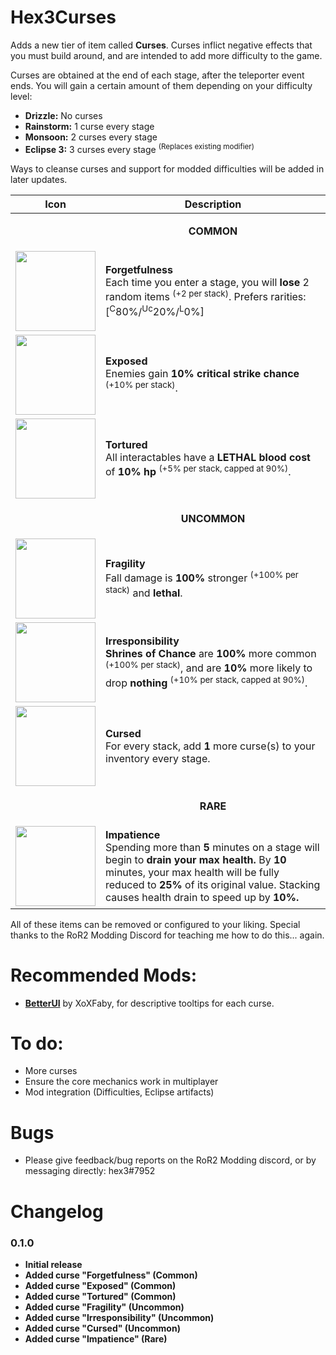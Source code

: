 # Hex3Curses

Adds a new tier of item called **Curses**. Curses inflict negative effects that you must build around, and are intended to add more difficulty to the game.

Curses are obtained at the end of each stage, after the teleporter event ends. You will gain a certain amount of them depending on your difficulty level:
* **Drizzle:** No curses
* **Rainstorm:** 1 curse every stage
* **Monsoon:** 2 curses every stage
* **Eclipse 3:** 3 curses every stage <sup>(Replaces existing modifier)</sup>

Ways to cleanse curses and support for modded difficulties will be added in later updates.

| Icon  | Description |
| ------------- | ------------- |
| | <p align="center">**COMMON**</p> |
| <img src="https://cdn.discordapp.com/attachments/980836743894941696/1019235256659877959/Forgetfulness.png?raw=true" width=128> | **Forgetfulness**<br>Each time you enter a stage, you will **lose** 2 random items <sup>(+2 per stack)</sup>. Prefers rarities: [<sup>C</sup>80%/<sup>Uc</sup>20%/<sup>L</sup>0%] |
| <img src="https://cdn.discordapp.com/attachments/980836743894941696/1018264171147694140/wip.png?raw=true" width=128> | **Exposed**<br>Enemies gain **10% critical strike chance** <sup>(+10% per stack)</sup>. |
| <img src="https://cdn.discordapp.com/attachments/980836743894941696/1018264171147694140/wip.png?raw=true" width=128> | **Tortured**<br>All interactables have a **LETHAL blood cost** of **10% hp** <sup>(+5% per stack, capped at 90%)</sup>. |
| | <p align="center">**UNCOMMON**</p> |
| <img src="https://cdn.discordapp.com/attachments/980836743894941696/1016887347478011934/Fragility.png?raw=true" width=128> | **Fragility**<br>Fall damage is **100%** stronger <sup>(+100% per stack)</sup> and **lethal**. |
| <img src="https://cdn.discordapp.com/attachments/980836743894941696/1019235172706697519/Irresponsibility.png?raw=true" width=128> | **Irresponsibility**<br>**Shrines of Chance** are **100%** more common <sup>(+100% per stack)</sup>, and are **10%** more likely to drop **nothing** <sup>(+10% per stack, capped at 90%)</sup>. |
| <img src="https://cdn.discordapp.com/attachments/980836743894941696/1019235172962553896/Cursed.png?raw=true" width=128> | **Cursed**<br>For every stack, add **1** more curse(s) to your inventory every stage. |
| | <p align="center">**RARE**</p> |
| <img src="https://cdn.discordapp.com/attachments/980836743894941696/1017083093598883902/Impatience.png?raw=true" width=128> | **Impatience**<br>Spending more than **5** minutes on a stage will begin to **drain your max health.** By **10** minutes, your max health will be fully reduced to **25%** of its original value.</style> Stacking causes health drain to speed up by **10%.** |

All of these items can be removed or configured to your liking. Special thanks to the RoR2 Modding Discord for teaching me how to do this... again.

# Recommended Mods:
* <a href="https://thunderstore.io/package/XoXFaby/BetterUI/">**BetterUI**</a> by XoXFaby, for descriptive tooltips for each curse.

# To do:

* More curses
* Ensure the core mechanics work in multiplayer
* Mod integration (Difficulties, Eclipse artifacts)

# Bugs

* Please give feedback/bug reports on the RoR2 Modding discord, or by messaging directly: hex3#7952

# Changelog

### 0.1.0
* **Initial release**
* **Added curse "Forgetfulness" (Common)**
* **Added curse "Exposed" (Common)**
* **Added curse "Tortured" (Common)**
* **Added curse "Fragility" (Uncommon)**
* **Added curse "Irresponsibility" (Uncommon)**
* **Added curse "Cursed" (Uncommon)**
* **Added curse "Impatience" (Rare)**
